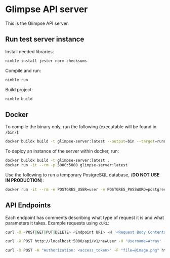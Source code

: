 # Glimpse API server

This is the Glimpse API server.

## Run test server instance

Install needed libraries:

```sh
nimble install jester norm checksums
```

Compile and run:

```sh
nimble run
```

Build project:

```sh
nimble build
```

## Docker

To compile the binary only, run the following (executable will be found in `/bin/`):

```sh
docker buildx build -t glimpse-server:latest --output=bin --target=runner -f
```

To deploy an instance of the server within docker, run:

```sh
docker buildx build -t glimpse-server:latest .
docker run -it --rm -p 5000:5000 glimpse-server:latest
```

Use the following to run a temporary PostgreSQL database, (**DO NOT USE IN PRODUCTION**):

```sh
docker run -it --rm -e POSTGRES_USER=user -e POSTGRES_PASSWORD=postgres -p 5432:5432 postgres
```

## API Endpoints

Each endpoint has comments describing what type of request it is and what parameters it takes.
Example requests using `cURL`:

```sh
curl -X <POST|GET|PUT|DELETE> <Endpoint URI> -H '<Request Body Contents>'
```

```sh
curl -X POST http://localhost:5000/api/v1/newUser -H 'Username=Array' -H 'Password=i8Vl8XZaVRiZFsZ'
```

```sh
curl -X POST -H "Authorization: <access_token>" -F "file=@image.png" http://localhost:5000/api/v1/newFile
```
